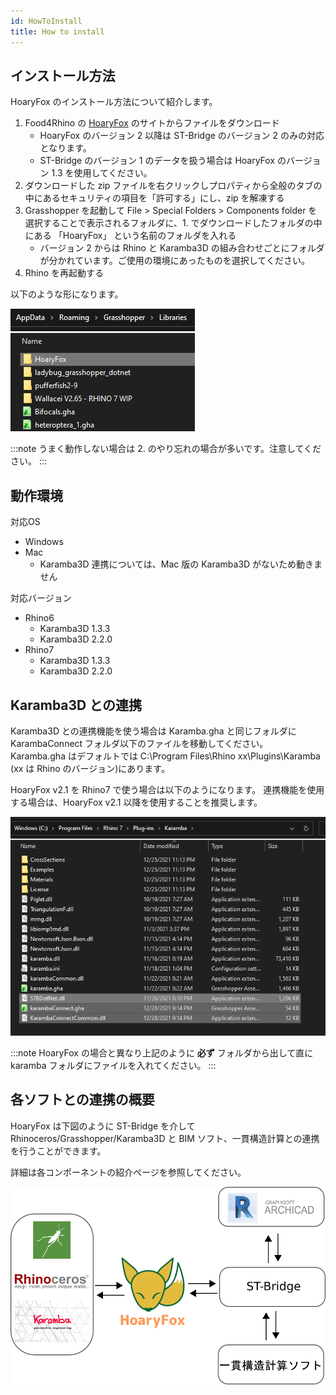 ```yaml
---
id: HowToInstall
title: How to install
---
```


## インストール方法

HoaryFox のインストール方法について紹介します。

1. Food4Rhino の [HoaryFox](https://www.food4rhino.com/app/hoaryfox) のサイトからファイルをダウンロード
    - HoaryFox のバージョン 2 以降は ST-Bridge のバージョン 2 のみの対応となります。
    - ST-Bridge のバージョン 1 のデータを扱う場合は HoaryFox のバージョン 1.3 を使用してください。
1. ダウンロードした zip ファイルを右クリックしプロパティから全般のタブの中にあるセキュリティの項目を「許可する」にし、zip を解凍する
1. Grasshopper を起動して File > Special Folders > Components folder を選択することで表示されるフォルダに、1. でダウンロードしたフォルダの中にある 「HoaryFox」 という名前のフォルダを入れる
    - バージョン 2 からは Rhino と Karamba3D の組み合わせごとにフォルダが分かれています。ご使用の環境にあったものを選択してください。
1. Rhino を再起動する

以下のような形になります。

![](../../images/HowToInstall/installHoaryFox.jpg)

:::note
うまく動作しない場合は 2. のやり忘れの場合が多いです。注意してください。
:::

## 動作環境

対応OS
- Windows
- Mac 
  - Karamba3D 連携については、Mac 版の Karamba3D がないため動きません

対応バージョン
- Rhino6
  - Karamba3D 1.3.3
  - Karamba3D 2.2.0
- Rhino7
  - Karamba3D 1.3.3
  - Karamba3D 2.2.0

## Karamba3D との連携

Karamba3D との連携機能を使う場合は Karamba.gha と同じフォルダに KarambaConnect フォルダ以下のファイルを移動してください。
Karamba.gha はデフォルトでは C:\Program Files\Rhino xx\Plugins\Karamba (xx は Rhino のバージョン)にあります。  

HoaryFox v2.1 を Rhino7 で使う場合は以下のようになります。
連携機能を使用する場合は、HoaryFox v2.1 以降を使用することを推奨します。

![](../../images/HowToInstall/installKarambaConnect.png)

:::note
HoaryFox の場合と異なり上記のように **必ず** フォルダから出して直に karamba フォルダにファイルを入れてください。
:::

## 各ソフトとの連携の概要

HoaryFox は下図のように ST-Bridge を介して Rhinoceros/Grasshopper/Karamba3D と BIM ソフト、一貫構造計算との連携を行うことができます。

詳細は各コンポーネントの紹介ページを参照してください。

![](../../images/HowToInstall/relation.png)